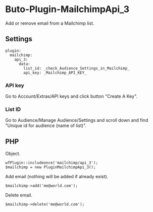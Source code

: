 # Buto-Plugin-MailchimpApi_3
Add or remove email from a Mailchimp list.

## Settings
```
plugin:
  mailchimp:
    api_3:
      data:
        list_id: _check_Audience_Settings_in_Mailchimp_
        api_key: _Mailchimp_API_KEY_
```

### API key

Go to Account/Extras/API keys and click button "Create A Key".

### List ID

Go to Audience/Manage Audience/Settings and scroll down and find "Unique id for audience (name of list)".

## PHP
Object.
```
wfPlugin::includeonce('mailchimp/api_3');
$mailchimp = new PluginMailchimpApi_3();
```

Add email (nothing will be added if already exist).
```
$mailchimp->add('me@world.com');
```

Delete email.
```
$mailchimp->delete('me@world.com');
```
